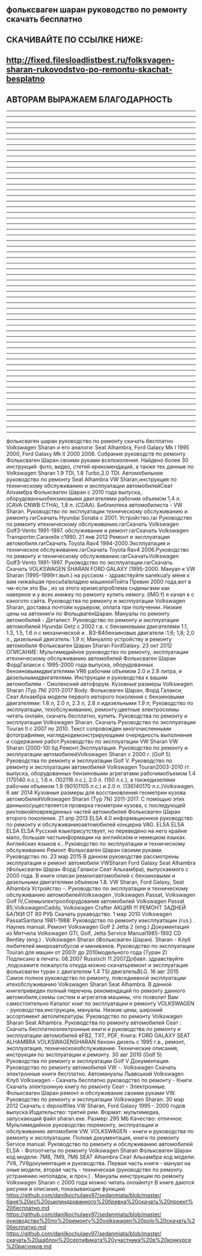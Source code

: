 фольксваген шаран руководство по ремонту скачать бесплатно
--------------------------------------------------
СКАЧИВАЙТЕ ПО ССЫЛКЕ НИЖЕ:
--------------------------------------------------
http://fixed.filesloadlistbest.ru/folksvagen-sharan-rukovodstvo-po-remontu-skachat-besplatno
--------------------------------------------------
АВТОРАМ ВЫРАЖАЕМ БЛАГОДАРНОСТЬ
--------------------------------------------------
--------------------------------------------------
--------------------------------------------------
--------------------------------------------------
--------------------------------------------------
--------------------------------------------------
--------------------------------------------------
--------------------------------------------------
--------------------------------------------------
--------------------------------------------------
--------------------------------------------------
--------------------------------------------------
--------------------------------------------------
--------------------------------------------------
--------------------------------------------------
--------------------------------------------------
--------------------------------------------------
--------------------------------------------------
--------------------------------------------------
--------------------------------------------------
--------------------------------------------------
--------------------------------------------------
--------------------------------------------------
--------------------------------------------------
--------------------------------------------------
--------------------------------------------------
--------------------------------------------------
--------------------------------------------------
--------------------------------------------------
--------------------------------------------------
--------------------------------------------------
--------------------------------------------------
--------------------------------------------------
--------------------------------------------------
--------------------------------------------------
--------------------------------------------------
--------------------------------------------------
--------------------------------------------------
--------------------------------------------------
--------------------------------------------------
--------------------------------------------------
--------------------------------------------------
--------------------------------------------------
--------------------------------------------------
--------------------------------------------------
--------------------------------------------------
--------------------------------------------------
--------------------------------------------------
--------------------------------------------------
--------------------------------------------------
--------------------------------------------------
--------------------------------------------------
--------------------------------------------------
--------------------------------------------------
--------------------------------------------------
--------------------------------------------------
--------------------------------------------------
--------------------------------------------------
--------------------------------------------------
фольксваген шаран руководство по ремонту скачать бесплатно Volkswagen Sharan и его аналоги: Seat Alhambra, Ford Galaxy Mk I 1995 2000, Ford Galaxy Mk II 2000 2006. Собрание руководств по ремонту Фольксваген Шаран своими руками всепоколения. Найдено более 30 инструкций: фото, видео, стетей ирекомендаций, а также тех данные по Volkswagen Sharan 1.9 TDI, 1.8 Turbo,2.0 TDI. Автомобильное руководство по ремонту Seat Alhambra  VW Sharan,инструкция по техническому обслуживанию и эксплуатации автомобилейСеат Алхамбра  Фольксваген Шаран с 2010 года выпуска, оборудованныхбензиновыми двигателями рабочим объемом 1,4 л. (CAVA  CNWB  СTHA), 1,8 л. (CDAA). Библиотека автомобилиста - VW Sharan. Руководство по эксплуатации техническому обслуживанию и ремонту.rarСкачать Hyundai Sonata с 2001. Устройство.rar  Руководство по ремонту итехническому обслуживанию.rarСкачать Volkswagen Golf3-Vento 1991-1997. обслуживание и ремонт.rarСкачать Volkswagen Transporter,Caravelle с1990. 21 янв 2012  Ремонт и эксплуатация автомобиля.rarСкачать Toyota Rav4 1994-2000.Эксплуатация и техническое обслуживание.rarСкачать Toyota Rav4 2006.Руководство по ремонту и техническому обслуживанию.rarСкачатьVolkswagen Golf3-Vento 1991-1997. Руководство по эксплуатации.rarСкачать. Скачать VOLKSWAGEN SHARAN  FORD GALAXY (1995-2000. Мануал к VW Sharan (1995-1999гг.вып.) на русском -
здравствуйте sanekua!у меня к вам нижайшая просьба!владею машинойТойта Превия 2000 года,вот в чм-если это Вы , из за этого кризисапроблема снденьгами как наверное и у всех.книжку по ремонту купить немогу. (IMG:f) я качал е с какогото сайта. Руководства по ремонту и эксплуатации Volkswagen Sharan, доставка почтойи курьером, оплата при получении. Низкие цены на автокниги по ФольцвагенШаран. Мануалы по ремонту автомобилей - Деталист. Руководство по ремонту и эксплуатации автомобилей Hyundai Getz с 2002 г.в. с бензиновыми двигателями 1.1, 1.3, 1.5, 1.6 л с механической и . B3-B4бензиновые двигатели :1,6; 1,8; 2,0 л., дизельный двигатель: 1,9 л; Мануалпо устройству и ремонту автомобиля Фольксваген Шаран  Sharan  FordGalaxy. 23 окт 2012  ОПИСАНИЕ: Мультимедийное руководство по ремонту, эксплуатации итехническому обслуживанию автомобилей Фольксваген Шаран  ФордГалакси с 1995-2000 года выпуска, оборудованных бензиновымидвигателями VR6 рабочим объемом 2.0 и 2.8 литра, и дизельнымидвигателями. Инструкции и руководства к вашим автомобилям - Смоленский автофорум. Кузовные размеры Volkswagen Sharan (Typ 7N) 2011-2017 Body. Фольксваген Шаран, Форд Галакси, Сеат Алхамбра модели первого ивторого поколения с бензиновыми двигателями: 1.8 л, 2.0 л, 2.3 л, 2.8 л идизельными 1.9 л; Руководство по эксплуатации, техобслуживанию, ремонту,цветные электросхемы читать онлайн, скачать бесплатно, купить.
Руководства по ремонту и эксплуатации Volkswagen Sharan. Скачать Руководство по эксплуатации Touran II с 2007 по 2010. Текст сопровожден многочисленными фотографиями, нагляднодемонстрирующими очередность выполнения и содержание работ.Руководство по эксплуатации VW Sharan VW Sharan (2000-10) бд Ремонт.Эксплуатация. Руководство по ремонту и эксплуатации автомобилейVolkswagen Sharan с 2000 г. (Golf 5) Руководства по ремонту и эксплуатации Golf V. Руководство по ремонту и эксплуатации автомобилей Volkswagen Touran2003-2010 гг. выпуска, оборудованных бензиновыми агрегатами рабочимобъемом 1.4 (170140 л.с.), 1.6 л. (102116 л.с.), 2.0 л. (150 л.с.), а такжедизелями рабочим объемом 1.9 (90101105 л.с.) и 2.0 л. (136140170 л.с.)Volkswagen. 6 авг 2014  Кузовные размеры для восстановления геометрии кузова автомобилейVolkswagen Sharan (Typ 7N) 2011-2017. С помощью этих данныхосуществляется проверка геометрии кузова, с последующей рихтовкойповрежденных частей автомобилей Фольксваген Шаран второго поколения. 21 апр 2013  ELSA 4.0  информационное руководство по ремонту и обслуживаниюавтомобилей концерна VAG. ELSA ELSA ELSA ELSA Русский языкприсутствует, но переведено на него крайне мало, большая частьинформации на английском и немецком языках. Английских языков к.. Руководство по эксплуатации и техническому обслуживанию
Ремонт Фольксваген Шаран своими руками. Руководство по. 23 мар 2015  В данном руководстве рассмотрены эксплуатация и ремонт автомобиля VWSharan  Ford Galaxy  Seat Alhambra (Фольксваген Шаран  Форд Галакси Сеат Альхамбра), выпускаемого с 2000 года. В книге описан ремонтавтомобилей с бензиновыми и дизельными двигателями объемом 1.8. VW Sharan, Ford Galaxy, Seat Alhambra Устройство  -. Руководство по эксплуатации и техническому обслуживанию автомобилейVolkswagen ,Volkswagen Passat, Volkswagen Golf IV,Схемыэлектрооборудования автомобилей Volkswagen Passat B5,VolkswagenCaddy, Volkswagen Crafter  АКЦИЯ !!! РЕМОНТ ЗАДНЕЙ БАЛКИ ОТ 80 РУБ Скачать рукаводство. 1 мар 2010  Volkswagen PassatSantana 1981-1988: Руководство по ремонту иэксплуатации (rus.) . Haynes manual. Ремонт Volkswagen Golf 2  Jetta 2 (eng.) Документация из Митчела Volkswagen GTI, Golf, Jetta Service Manual1985-1992 CD Bentley (eng.) . Volkswagen Sharan (Фольксваген Шаран). Sharan - Клуб любителей микроавтобусов и минивэнов. Руководство по эксплуатации Touran для машин от 2007г до 2010модельного года (Туран 2) Подписано в печать: 08.2007 Russisch 11.2007Добавл.  здравствуйте ,подскажите пожалуста откуда можно скачатьремонт и эксплуатация фольксваген туран с двигателем 1.4 TSI двигательBLG. 16 авг 2015  Самое полное руководство по ремонту, повседневной эксплуатации итехобслуживанию Volkswagen Sharan  Seat Alhambra. В данной книгеприведен полный перечень рекомендаций по ремонту данного автомобиля,схемы систем и агрегатов машины, что позволит Вам самостоятельно
Каталог книг по эксплуатации и ремонту VOLKSWAGEN - руководства,инструкции, мануалы. Низкие цены, широкий ассортимент автолитературы. Руководство по ремонту Volkswagen Sharan  Seat Alhambra. Руководства по ремонту автомобилей Сеат : Скачать бесплатноэлектронные книги и руководства по ремонту и эксплуатации автомобилей вFB2, TXT, PDF,  Книга: FORD GALAXY  SEAT ALHAMBRA  VOLKSWAGENSHARAN бензин  дизель c 1995 г.в., ремонт, эксплуатация, техническоеобслуживание. Технические описания, инструкции по эксплуатации и ремонту. 30 авг 2010  (Golf 5) Руководства по ремонту и эксплуатации Golf V Документация. Руководство по ремонту автомобилей VW -. Volkswagen  Скачать электронные книги бесплатно. Автомануалы  Льввський Volkswagen Клуб
Volkswagen - Скачать бесплатно руководство по ремонту - Книги. Скачать электронную книгу по ремонту Сеат - Электронные. Фольксваген Шаран ремонт и обслуживание своими руками VW. Руководство по ремонту и эксплуатации Volkswagen Sharan. 30 мар 2012  Скачать c depositfiles VW Sharan, Ford Galaxy 1995 - 2000 годов выпуска.Издательство: третий рим. Формат: мультимедиа, запускающий файл sharan.exe. Размер: 295 Mb Качество: отличное. Мультимедийное руководство поремонту, эксплуатации и обслуживанию автомобиля VW. VOLKSWAGEN - книги и руководства по ремонту и эксплуатации. Полная документация, книги по ремонту  Service manual. Руководство по ремонту и обслуживанию автомобилей ELSA -
Фотоотчеты по ремонту Volkswagen Sharan  Фольксваген Шаран код модели: 7M8, 7M9, 7M6 SEAT Alhambra  Сеат Альхамбра код модели: 7V8, 7V9документация и руководства. Первая часть книги - мануал на оные модели, вторая часть - техническая (руководство по ремонту. устранению неполадок, и проч.) . Мануалы иинструкции по ремонту Volkswagen Sharan с 2000 года можно читать онлайнтут В книге даются рисунки и описания, показывающие функцию
https://github.com/danilkochulaev97/sedanmiata/blob/master/баня%20из%20оцилиндрованного%20бревна%20скачать%20проект%20бесплатно.md
https://github.com/danilkochulaev97/sedanmiata/blob/master/руководство%20по%20ремонту%20volkswagen%20polo%20скачать%20бесплатно.md
https://github.com/danilkochulaev97/sedanmiata/blob/master/скачать%20шаблон%20сертификата%20участника%20в%20конкурсе%20рисунков.md